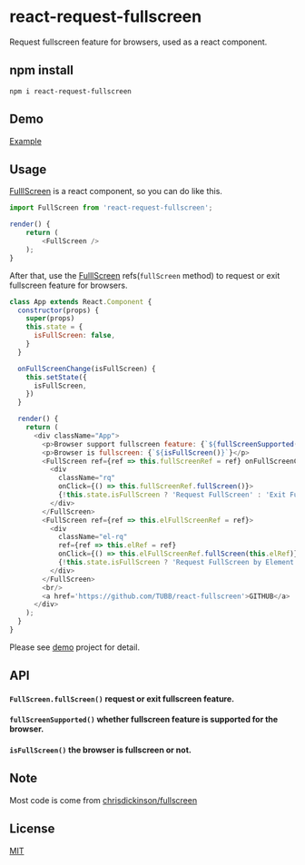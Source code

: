 # react-request-fullscreen 
Request fullscreen feature for browsers, used as a react component.

## npm install
```script
npm i react-request-fullscreen
```

## Demo
[Example](http://tubb.github.io/react-fullscreen/example.html)

## Usage
[FulllScreen](https://github.com/TUBB/react-fullscreen/blob/master/src/FullScreen.js) is a react component, so you can do like this.
```javascript
import FullScreen from 'react-request-fullscreen';
```
```javascript
render() {
    return (
        <FullScreen />
    );
}
```
After that, use the [FulllScreen](https://github.com/TUBB/react-fullscreen/blob/master/src/FullScreen.js) refs(`fullScreen` method) to request or exit fullscreen feature for browsers.
```javascript
class App extends React.Component { 
  constructor(props) {
    super(props)
    this.state = {
      isFullScreen: false,
    }
  }

  onFullScreenChange(isFullScreen) {
    this.setState({
      isFullScreen,
    })
  }

  render() {
    return (
      <div className="App">
        <p>Browser support fullscreen feature: {`${fullScreenSupported()}`}</p>
        <p>Browser is fullscreen: {`${isFullScreen()}`}</p>
        <FullScreen ref={ref => this.fullScreenRef = ref} onFullScreenChange={this.onFullScreenChange.bind(this)}>
          <div
            className="rq" 
            onClick={() => this.fullScreenRef.fullScreen()}>
            {!this.state.isFullScreen ? 'Request FullScreen' : 'Exit FullScreen'}
          </div>
        </FullScreen>
        <FullScreen ref={ref => this.elFullScreenRef = ref}>
          <div
            className="el-rq" 
            ref={ref => this.elRef = ref} 
            onClick={() => this.elFullScreenRef.fullScreen(this.elRef)}>
            {!this.state.isFullScreen ? 'Request FullScreen by Element' : 'Exit FullScreen by Element'}
          </div>        
        </FullScreen>
        <br/>
        <a href='https://github.com/TUBB/react-fullscreen'>GITHUB</a>
      </div>
    );
  }
}
```
Please see [demo](https://github.com/TUBB/react-fullscreen/blob/master/examples/demo/src/App.js) project for detail.

## API
#### `FullScreen.fullScreen()` request or exit fullscreen feature.
#### `fullScreenSupported()` whether fullscreen feature is supported for the browser.
#### `isFullScreen()` the browser is fullscreen or not.

## Note
Most code is come from [chrisdickinson/fullscreen](https://github.com/chrisdickinson/fullscreen)

## License
[MIT](https://opensource.org/licenses/MIT)
